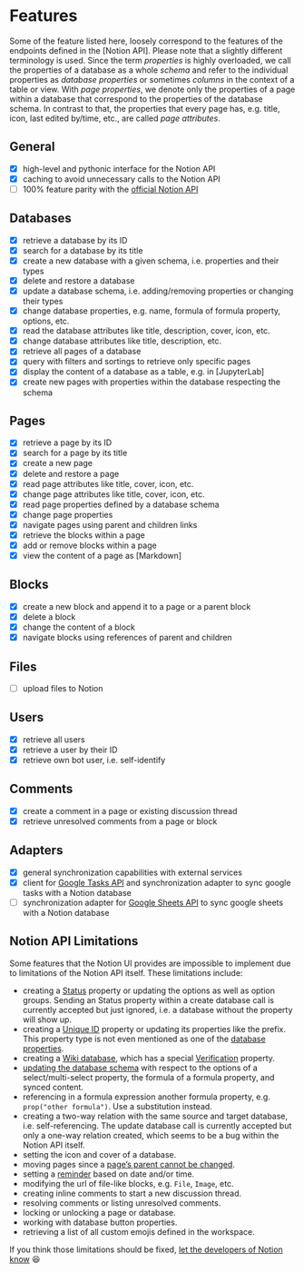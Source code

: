 # Features

Some of the feature listed here, loosely correspond to the features of the endpoints defined in the [Notion API].
Please note that a slightly different terminology is used. Since the term *properties* is highly
overloaded, we call the properties of a database as a whole *schema* and refer to the individual
properties as *database properties* or sometimes *columns* in the context of a table or view.
With *page properties*, we denote only the properties of a page within a database that correspond
to the properties of the database schema. In contrast to that, the properties that every page has, e.g. title,
icon, last edited by/time, etc., are called *page attributes*.

## General

- [x] high-level and pythonic interface for the Notion API
- [x] caching to avoid unnecessary calls to the Notion API
- [ ] 100% feature parity with the [official Notion API]

## Databases

- [x] retrieve a database by its ID
- [x] search for a database by its title
- [x] create a new database with a given schema, i.e. properties and their types
- [x] delete and restore a database
- [x] update a database schema, i.e. adding/removing properties or changing their types
- [x] change database properties, e.g. name, formula of formula property, options, etc.
- [x] read the database attributes like title, description, cover, icon, etc.
- [x] change database attributes like title, description, etc.
- [x] retrieve all pages of a database
- [x] query with filters and sortings to retrieve only specific pages
- [x] display the content of a database as a table, e.g. in [JupyterLab]
- [x] create new pages with properties within the database respecting the schema

## Pages

- [x] retrieve a page by its ID
- [x] search for a page by its title
- [x] create a new page
- [x] delete and restore a page
- [x] read page attributes like title, cover, icon, etc.
- [x] change page attributes like title, cover, icon, etc.
- [x] read page properties defined by a database schema
- [x] change page properties
- [x] navigate pages using parent and children links
- [x] retrieve the blocks within a page
- [x] add or remove blocks within a page
- [x] view the content of a page as [Markdown]

## Blocks

- [x] create a new block and append it to a page or a parent block
- [x] delete a block
- [x] change the content of a block
- [x] navigate blocks using references of parent and children

## Files

- [ ] upload files to Notion

## Users

- [x] retrieve all users
- [x] retrieve a user by their ID
- [x] retrieve own bot user, i.e. self-identify

## Comments

- [x] create a comment in a page or existing discussion thread
- [x] retrieve unresolved comments from a page or block

## Adapters

- [x] general synchronization capabilities with external services
- [x] client for [Google Tasks API] and synchronization adapter to sync google tasks with a Notion database
- [ ] synchronization adapter for [Google Sheets API] to sync google sheets with a Notion database

## Notion API Limitations

Some features that the Notion UI provides are impossible to implement due to limitations of the Notion API itself.
These limitations include:

- creating a [Status] property or updating the options as well as option groups. Sending an Status property within a
  create database call is currently accepted but just ignored, i.e. a database without the property will show up.
- creating a [Unique ID] property or updating its properties like the prefix. This property type is not even mentioned
  as one of the [database properties].
- creating a [Wiki database], which has a special [Verification] property.
- [updating the database schema] with respect to the options of a select/multi-select property, the formula of a
  formula property, and synced content.
- referencing in a formula expression another formula property, e.g. `prop("other formula")`. Use a substitution instead.
- creating a two-way relation with the same source and target database, i.e. self-referencing. The update database call
  is currently accepted but only a one-way relation created, which seems to be a bug within the Notion API itself.
- setting the icon and cover of a database.
- moving pages since a [page’s parent cannot be changed].
- setting a [reminder] based on date and/or time.
- modifying the url of file-like blocks, e.g. `File`, `Image`, etc.
- creating inline comments to start a new discussion thread.
- resolving comments or listing unresolved comments.
- locking or unlocking a page or database.
- working with database button properties.
- retrieving a list of all custom emojis defined in the workspace.

If you think those limitations should be fixed, [let the developers of Notion know](mailto:developers@makenotion.com) 😆

[Status]: https://developers.notion.com/reference/property-object#status
[Unique ID]: https://developers.notion.com/reference/page-property-values#unique-id
[database properties]: https://developers.notion.com/reference/property-object
[Verification]: https://developers.notion.com/reference/page-property-values#verification
[Wiki database]: https://developers.notion.com/docs/working-with-databases#wiki-databases
[updating the database schema]: https://developers.notion.com/reference/update-a-database#errors
[Google Tasks API]: https://developers.google.com/tasks/overview
[Google Sheets API]: https://developers.google.com/sheets
[page’s parent cannot be changed]: https://developers.notion.com/reference/patch-page
[reminder]: https://www.notion.so/help/comments-mentions-and-reminders#reminders
[official Notion API]: https://developers.notion.com/reference/
